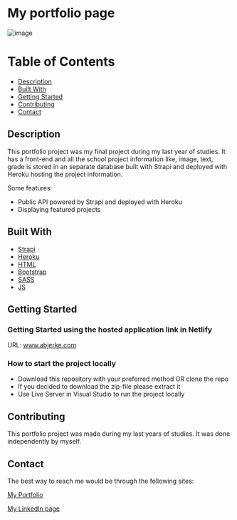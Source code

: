 # My portfolio page


![image](https://i.ibb.co/Bns181d/my-portfolio-webpage.jpg)



# Table of Contents

- [Description](#description)
- [Built With](#built-with)
- [Getting Started](#getting-started)
- [Contributing](#contributing)
- [Contact](#contact)

## Description

This portfolio project was my final project during my last year of studies. It has a front-end and all the school project information like, image, text, grade is stored in an separate database built with Strapi and deployed with Heroku hosting the project information.

Some features:
- Public API powered by Strapi and deployed with Heroku
- Displaying featured projects

## Built With

- [Strapi]( https://strapi.io/)
- [Heroku]( https://www.heroku.com/)
- [HTML](https://html.com/)
- [Bootstrap](https://getbootstrap.com/)
- [SASS](https://sass-lang.com/)
- [JS](https://www.javascript.com/)

## Getting Started

### Getting Started using the hosted application link in Netlify

URL: www.abjerke.com


### How to start the project locally

- Download this repository with your preferred method OR clone the repo
- If you decided to download the zip-file please extract it
- Use Live Server in Visual Studio to run the project locally


## Contributing

This portfolio project was made during my last years of studies. It was done independently by myself.

## Contact

The best way to reach me would be through the following sites:

[My Portfolio](https://www.abjerke.com/)

[My LinkedIn page]( https://www.linkedin.com/in/aina-bjerke-a2b114172/)

